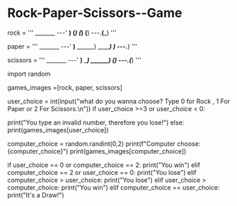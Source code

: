# Rock-Paper-Scissors--Game


rock = '''
    _______
---'   ____)
      (_____)
      (_____)
      (____)
---.__(___)
'''

paper = '''
    _______
---'   ____)____
          ______)
          _______)
         _______)
---.__________)
'''

scissors = '''
    _______
---'   ____)____
          ______)
       __________)
      (____)
---.__(___)
'''


import random 

games_images =[rock, paper, scissors]

user_choice = int(input("what do you wanna choose? Type 0 for Rock , 1 For Paper or 2 For Scissors.\n"))
if user_choice >=3 or user_choice < 0:
 
 print("You type an invalid number, therefore you lose!")
else:
 print(games_images[user_choice])

computer_choice = random.randint(0,2)
print(f"Computer choose: {computer_choice}")
print(games_images[computer_choice])


if user_choice == 0 or computer_choice == 2:
 print("You win")
elif computer_choice == 2 or user_choice == 0:
  print("You lose")
elif computer_choice > user_choice:
 print("You lose")
elif user_choice > computer_choice:
  print("You win")
elif computer_choice == user_choice:
  print("It's a Draw!")
